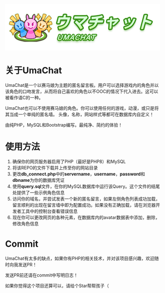 ![UmaChat](./resources/img/ui/logo.png)

# 关于UmaChat

UmaChat是一个以赛马娘为主题的匿名留言板。用户可以选择游戏内的角色并以该角色的口吻发言，从而将自己喜欢的角色以不OOC的情况下代入进去。这可以被看作语C的一种。

UmaChat也可以不使用赛马娘的角色。你可以使用任何的游戏，动漫，或只是将其当成一个单纯的匿名墙。
头像，名称，网站样式等都可在数据库内自定义！

由纯PHP，MySQL和Bootstrap编写。最纯净、简约的体验！

# 使用方法

1. 确保你的网页服务器启用了PHP（最好是PHP8）和MySQL
2. 将该REPO的文件下载并上传至你的网站目录
3. 更改**db_connect.php**中的**servername**，**username**，**password**和**dbname**为你的数据库凭证
4. 使用**query.sql**文件，在你的MySQL数据库中运行该Query。这个文件的结尾处提供了一些示例角色信息
5. 访问你的域名，并尝试发表一个新的匿名留言，如果左侧角色列表成功加载，留言顺利的出现在留言墙中即为配置成功。如果没有正确加载，请在浏览器开发者工具中的控制台查看错误信息
6. 现在你可以更改网页的各种元素，在数据库内的avatar数据表中添加，删除，修改角色信息

# Commit

UmaChat有太多的缺点，如果你有PHP的相关技术，并对该项目感兴趣，欢迎随时向我发送PR！

发送PR前还请在commit中写明日志！


如果你觉得这个项目还算可以，请给个Star帮帮孩子（
